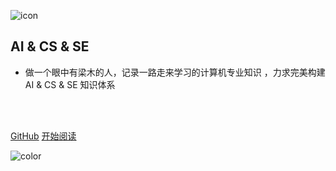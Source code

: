![icon](https://cdn.jsdelivr.net/gh/wugenqiang/StaticRepo/images/icon.png)

## AI & CS & SE

- 做一个眼中有梁木的人，记录一路走来学习的计算机专业知识 ，力求完美构建 AI & CS & SE 知识体系

<img src="https://img.shields.io/badge/version-v2.0.0-green.svg" data-origin="https://img.shields.io/badge/version-v2.0.0-green.svg" alt=""> 

<img src="https://img.shields.io/github/stars/web-ws/NoteBookLearn" data-origin="https://img.shields.io/github/stars/web-ws/NoteBookLearn" alt=""> 
<img src="https://img.shields.io/github/forks/web-ws/NoteBookLearn" data-origin="https://img.shields.io/github/forks/web-ws/NoteBookLearn" alt="">
<img src="https://img.shields.io/github/license/web-ws/NoteBookLearn" data-origin="https://img.shields.io/github/license/web-ws/NoteBookLearn" alt="">

<br/>



<span id="busuanzi_container_site_pv" style='display:none'>
    👀 本站总访问量：<span id="busuanzi_value_site_pv"></span> 次
</span>
<span id="busuanzi_container_site_uv" style='display:none'>
    | 🚴‍♂️ 本站总访客数：<span id="busuanzi_value_site_uv"></span> 人
</span>

<br>

[GitHub](https://github.com/wugenqiang/NoteBook)
[开始阅读](/README.md)



<!-- 背景色 -->
![color](#fff)



